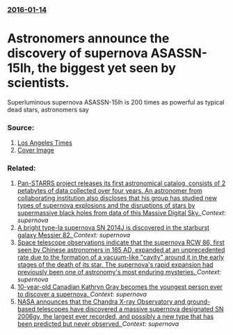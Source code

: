 ### [2016-01-14](/news/2016/01/14/index.md)

# Astronomers announce the discovery of supernova ASASSN-15lh, the biggest yet seen by scientists. 

Superluminous supernova ASASSN-15lh is 200 times as powerful as typical dead stars, astronomers say


### Source:

1. [Los Angeles Times](http://www.latimes.com/science/sciencenow/la-sci-sn-huge-supernova-20160114-story.html)
1. [Cover Image](http://www.trbimg.com/img-5697eff5/turbine/la-sci-sn-huge-supernova-20160114)

### Related:

1. [Pan-STARRS project releases its first astronomical catalog, consists of 2 petabytes of data collected over four years. An astronomer from collaborating institution also discloses that his group has studied new types of supernova explosions and the disruptions of stars by supermassive black holes from data of this Massive Digital Sky. ](/news/2016/12/28/pan-starrs-project-releases-its-first-astronomical-catalog-consists-of-2-petabytes-of-data-collected-over-four-years-an-astronomer-from-co.md) _Context: supernova_
2. [A bright type-Ia supernova SN 2014J is discovered in the starburst galaxy Messier 82. ](/news/2014/01/23/a-bright-type-ia-supernova-sn-2014j-is-discovered-in-the-starburst-galaxy-messier-82.md) _Context: supernova_
3. [Space telescope observations indicate that the supernova RCW 86, first seen by Chinese astronomers in 185 AD, expanded at an unprecedented rate due to the formation of a vacuum-like "cavity" around it in the early stages of the death of its star. The supernova's rapid expansion had previously been one of astronomy's most enduring mysteries. ](/news/2011/10/25/space-telescope-observations-indicate-that-the-supernova-rcw-86-first-seen-by-chinese-astronomers-in-185-ad-expanded-at-an-unprecedented-r.md) _Context: supernova_
4. [10-year-old Canadian Kathryn Gray becomes the youngest person ever to discover a supernova. ](/news/2011/01/4/10-year-old-canadian-kathryn-gray-becomes-the-youngest-person-ever-to-discover-a-supernova.md) _Context: supernova_
5. [ NASA announces that the Chandra X-ray Observatory and ground-based telescopes have discovered a massive supernova designated SN 2006gy, the largest ever recorded, and possibly a new type that has been predicted but never observed. ](/news/2007/05/7/nasa-announces-that-the-chandra-x-ray-observatory-and-ground-based-telescopes-have-discovered-a-massive-supernova-designated-sn-2006gy-the.md) _Context: supernova_

